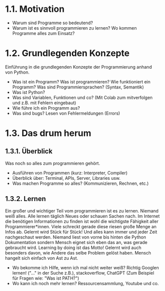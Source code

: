 # 1.1. Motivation
- Warum sind Programme so bedeutend?
- Warum ist es sinnvoll programmieren zu lernen? Wo kommen Programme alles zum Einsatz?

# 1.2. Grundlegenden Konzepte
Einführung in die grundlegenden Konzepte der Programmierung anhand von Python.
- Was ist ein Programm? Was ist programmieren? Wie funktioniert ein Programm? Was sind Programmiersprachen? (Syntax, Semantik)
- Was ist Python?
- Was sind Variablen, Funktionen und co?
  (Mit Colab zum mitverfolgen und z.B. mit Fehlern eingebaut)
- Wie führe ich ein Programm aus?
- Was sind bugs? Lesen von Fehlermeldungen (Errors)

# 1.3. Das drum herum
## 1.3.1. Überblick
Was noch so alles zum programmieren gehört.
- Ausführen von Programmen (kurz: Interpreter, Compiler)
- Überblick über: Terminal, APIs, Server, Libraries usw. 
- Was machen Programme so alles? (Kommunizieren, Rechnen, etc.)

## 1.3.2. Lernen
Ein großer und wichtiger Teil vom programmieren ist es zu lernen. Niemand weiß alles. Alle lernen täglich Neues oder schauen Sachen nach. Im Internet die benötigen Informationen zu finden ist wohl die wichtigste Fähigkeit aller Programmierer\*innen. Viele schreckt gerade diese riesen große Menge an Infos ab. Gelernt wird Stück für Stück! Und alles kann immer und jeder Zeit nachgeschaut werden. Niemand liest von vorne bis hinten die Python Dokumentation sondern Mensch eignet sich eben das an, was gerade gebraucht wird. Learning by doing ist das Motto! Gelernt wird auch besonders davon, wie Andere das selbe Problem gelöst haben. Mensch hangelt sich einfach von Ast zu Ast.

- Wo bekomme ich Hilfe, wenn ich mal nicht weiter weiß? 
  Richtig Googlen lernen! ("..." in der Suche z.B.), stackoverflow, ChatGPT (Zum Beispiel für Fragen wie: "Was ist PATH?")
- Wo kann ich noch mehr lernen?
  Ressourcensammlung, Youtube und co.
